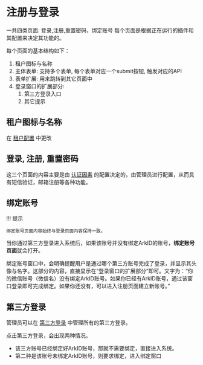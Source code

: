 # 注册与登录
一共四类页面: 登录,注册,重置密码，绑定账号
每个页面是根据正在运行的插件和其配置来决定其功能的。

每个页面的基本结构如下：

1. 租户图标与名称
2. 主体表单: 支持多个表单, 每个表单对应一个submit按钮, 触发对应的API
3. 表单扩展: 用来跳转到其它页面中
4. 登录窗口的扩展部分: 
      1. 第三方登录入口
      2. 其它提示

## 租户图标与名称

在 [租户配置]() 中更改


## 登录, 注册, 重置密码

这三个页面的内容主要是由 [认证因素]() 的配置决定的，由管理员进行配置，从而具有短信验证，邮箱注册等各种功能。

## 绑定账号

!!! 提示

    绑定账号页面内容始终与登录页面内容保持一致。

当你通过第三方登录进入系统后，如果该账号并没有绑定ArkID的账号，**绑定账号页面**就会打开。

绑定账号窗口中，会明确提醒用户是通过哪个第三方账号完成了登录，并显示其头像与名字。这部分的内容，直接显示在“登录窗口的扩展部分”即可。文字为：“你的微信账号（微信名）没有绑定ArkID账号。如果你已经有ArkID账号，通过该窗口登录即可完成绑定。如果你还没有，可以进入注册页面建立新账号。”



## 第三方登录

管理员可以在 [第三方登录]() 中管理所有的第三方登录。

点击第三方登录，会出现两种情况。

   * 该三方账号已经绑定好ArkID账号，那就不需要绑定，直接进入系统。
   * 第二种是该账号未绑定ArkID账号，则要求绑定，进入绑定窗口